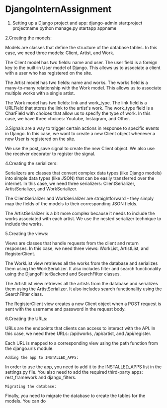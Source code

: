 # DjangoInternAssignment
1. Setting up a Django project and app:
   django-admin startproject projectname
   python manage.py startapp appname

2.Creating the models:

Models are classes that define the structure of the database tables. In this case, we need three models: Client, Artist, and Work.

The Client model has two fields: name and user. The user field is a foreign key to the built-in User model of Django. This allows us to associate a client with a user who has registered on the site.

The Artist model has two fields: name and works. The works field is a many-to-many relationship with the Work model. This allows us to associate multiple works with a single artist.

The Work model has two fields: link and work_type. The link field is a URLField that stores the link to the artist's work. The work_type field is a CharField with choices that allow us to specify the type of work. In this case, we have three choices: Youtube, Instagram, and Other.

3.Signals are a way to trigger certain actions in response to specific events in Django. In this case, we want to create a new Client object whenever a new User is         registered on the site.

We use the post_save signal to create the new Client object. We also use the receiver decorator to register the signal.

4.Creating the serializers:

Serializers are classes that convert complex data types (like Django models) into simple data types (like JSON) that can be easily transferred over the internet. In this case, we need three serializers: ClientSerializer, ArtistSerializer, and WorkSerializer.

The ClientSerializer and WorkSerializer are straightforward - they simply map the fields of the models to their corresponding JSON fields.

The ArtistSerializer is a bit more complex because it needs to include the works associated with each artist. We use the nested serializer technique to include the works.

5.Creating the views:

Views are classes that handle requests from the client and return responses. In this case, we need three views: WorkList, ArtistList, and RegisterClient.

The WorkList view retrieves all the works from the database and serializes them using the WorkSerializer. It also includes filter and search functionality using the DjangoFilterBackend and SearchFilter classes.

The ArtistList view retrieves all the artists from the database and serializes them using the ArtistSerializer. It also includes search functionality using the SearchFilter class.

The RegisterClient view creates a new Client object when a POST request is sent with the username and password in the request body.

6.Creating the URLs:

URLs are the endpoints that clients can access to interact with the API. In this case, we need three URLs: /api/works, /api/artist, and /api/register.

Each URL is mapped to a corresponding view using the path function from the django.urls module.

    Adding the app to INSTALLED_APPS:

In order to use the app, you need to add it to the INSTALLED_APPS list in the settings.py file. You also need to add the required third-party apps: rest_framework and django_filters.

    Migrating the database:

Finally, you need to migrate the database to create the tables for the models. You can do
